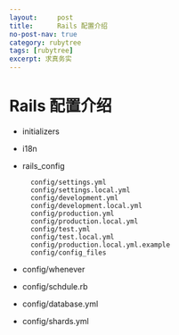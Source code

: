 ```yaml
---
layout:     post
title:      Rails 配置介绍
no-post-nav: true
category: rubytree
tags: [rubytree]
excerpt: 求真务实
---
```

# Rails 配置介绍

- initializers

- i18n

- rails_config

        config/settings.yml
        config/settings.local.yml
        config/development.yml
        config/development.local.yml
        config/production.yml
        config/production.local.yml
        config/test.yml
        config/test.local.yml
        config/production.local.yml.example
        config/config_files

- config/whenever

- config/schdule.rb

- config/database.yml

- config/shards.yml


